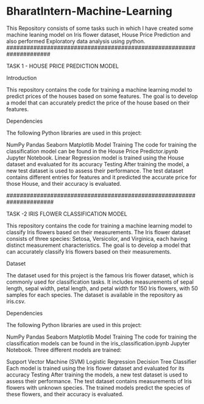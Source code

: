 # BharatIntern-Machine-Learning
This Repository consists of some tasks such in which I have created some machine leaning model on Iris flower dataset, House Price Prediction and also performed Exploratory data analysis using python.
#####################################################################

TASK 1 - HOUSE PRICE PREDICTION MODEL

Introduction

This repository contains the code for training a machine learning model to predict prices of the houses based on some features. The goal is to develop a model that can accurately predict the price of the house based on their features.

Dependencies

The following Python libraries are used in this project:

NumPy Pandas Seaborn Matplotlib Model Training The code for training the classification model can be found in the House Price Predictor.ipynb Jupyter Notebook. Linear Regression model is trained using the House dataset and evaluated for its accuracy Testing After training the model, a new test dataset is used to assess their performance. The test dataset contains different entries for features and it predicted the accurate price for those House, and their accuracy is evaluated. 


######################################################################

TASK -2 IRIS FLOWER CLASSIFICATION MODEL

This repository contains the code for training a machine learning model to classify Iris flowers based on their measurements. The Iris flower dataset consists of three species: Setosa, Versicolor, and Virginica, each having distinct measurement characteristics. The goal is to develop a model that can accurately classify Iris flowers based on their measurements.

Dataset

The dataset used for this project is the famous Iris flower dataset, which is commonly used for classification tasks. It includes measurements of sepal length, sepal width, petal length, and petal width for 150 Iris flowers, with 50 samples for each species. The dataset is available in the repository as iris.csv.

Dependencies

The following Python libraries are used in this project:

NumPy Pandas Seaborn Matplotlib Model Training The code for training the classification models can be found in the iris_classification.ipynb Jupyter Notebook. Three different models are trained:

Support Vector Machine (SVM) Logistic Regression Decision Tree Classifier Each model is trained using the Iris flower dataset and evaluated for its accuracy Testing After training the models, a new test dataset is used to assess their performance. The test dataset contains measurements of Iris flowers with unknown species. The trained models predict the species of these flowers, and their accuracy is evaluated. 
